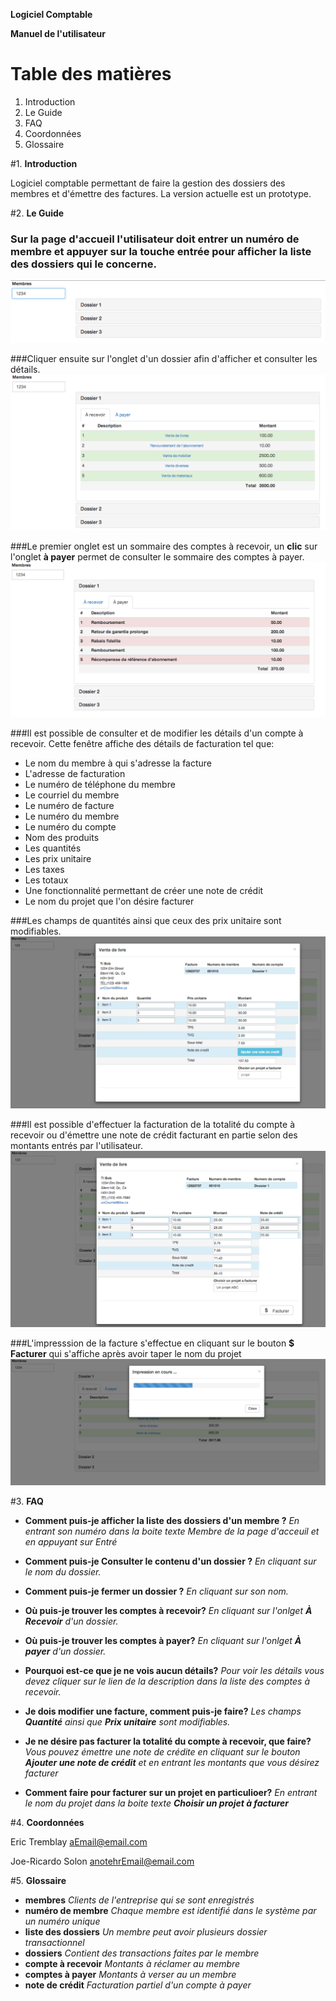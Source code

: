 **Logiciel Comptable**


**Manuel de l'utilisateur**


#   **Table des matières**

1. Introduction
2. Le Guide
3. FAQ
4. Coordonnées
5. Glossaire

#1.  **Introduction**

Logiciel comptable permettant de faire la gestion des dossiers des membres et d'émettre des factures. La version actuelle est un prototype.


#2. **Le Guide**

### Sur la page d'accueil l'utilisateur doit entrer un numéro de membre et appuyer sur la touche **entrée** pour afficher la liste des dossiers qui le concerne.
![_Liste des dossiers_](images/listeDossier.png)


###Cliquer ensuite sur l'onglet d'un dossier afin d'afficher et consulter les détails.
![_Dossier détaillé_](images/detailsDossier.png)

###Le premier onglet est un sommaire des comptes à recevoir, un **clic** sur l'onglet **à payer** permet de consulter le sommaire des comptes à payer.
![_à payer_](images/aPayer.png)

###Il est possible de consulter et de modifier les détails d'un compte à recevoir. Cette fenêtre affiche des détails de facturation tel que:

* Le nom du membre à qui s'adresse la facture
* L'adresse de facturation
* Le numéro de téléphone du membre
* Le courriel du membre
* Le numéro de facture
* Le numéro du membre
* Le numéro du compte
* Nom des produits
* Les quantités
* Les prix unitaire
* Les taxes
* Les totaux
* Une fonctionnalité permettant de créer une note de crédit
* Le nom du projet que l'on désire facturer


###Les champs de quantités ainsi que ceux des prix unitaire sont modifiables.
![_details de facturation_](images/detailsFacture.png)

###Il est possible d'effectuer la facturation de la totalité du compte à recevoir ou d'émettre une note de crédit facturant en partie selon des montants entrés par l'utilisateur.
![_note de crédit_](images/noteCredit.png)

###L'impresssion de la facture s'effectue en cliquant sur le bouton **$ Facturer** qui s'affiche après avoir taper le nom du projet
![_impression_](images/impression.png)


#3. **FAQ**

 * **Comment puis-je afficher la liste des dossiers d'un membre ?**
 _En entrant son numéro dans la boite texte *Membre* de la page d'acceuil et en appuyant sur *Entré*_

 * **Comment puis-je Consulter le contenu d'un dossier ?**
 _En cliquant sur le nom du dossier._

 * **Comment puis-je fermer un dossier ?** 
 _En cliquant sur son nom._
 
 * **Où puis-je trouver les comptes à recevoir?**
 _En cliquant sur l'onlget **À Recevoir** d'un dossier._
 
 * **Où puis-je trouver les comptes à payer?**
 _En cliquant sur l'onlget **À payer** d'un dossier._
 
 * **Pourquoi est-ce que je ne vois aucun détails?**
 _Pour voir les détails vous devez cliquer sur le lien de la description dans la liste des comptes à recevoir._
 
 * **Je dois modifier une facture, comment puis-je faire?**
 _Les champs **Quantité** ainsi que **Prix unitaire** sont modifiables._
 
 * **Je ne désire pas facturer la totalité du compte à recevoir, que faire?**
 _Vous pouvez émettre une note de crédite en cliquant sur le bouton **Ajouter une note de crédit** et en entrant les montants que vous désirez facturer_
 
 * **Comment faire pour facturer sur un projet en particulioer?**
 _En entrant le nom du projet dans la boite texte **Choisir un projet à facturer**_

#4. **Coordonnées**

Eric Tremblay
aEmail@email.com

Joe-Ricardo Solon
anotehrEmail@email.com

#5. **Glossaire**


* **membres** _Clients de l'entreprise qui se sont enregistrés_
* **numéro de membre** _Chaque membre est identifié dans le système par un numéro unique_
* **liste des dossiers** _Un membre peut avoir plusieurs dossier transactionnel_
* **dossiers** _Contient des transactions faites par le membre_
* **compte à recevoir** _Montants à réclamer au membre_
* **comptes à payer** _Montants à verser au un membre_
* **note de crédit** _Facturation partiel d'un compte à payer_